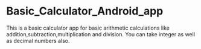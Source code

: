 # Basic_Calculator_Android_app
This is a basic calculator app for basic arithmetic calculations like addition,subtraction,multiplication and division.
You can take integer as well as decimal numbers also.
